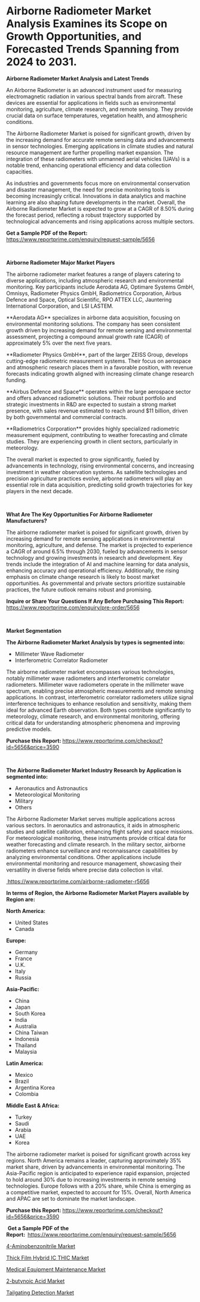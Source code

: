 <p><h1>Airborne Radiometer Market Analysis Examines its Scope on Growth Opportunities, and Forecasted Trends Spanning from 2024 to 2031.</h1></p><p><strong>Airborne Radiometer Market Analysis and Latest Trends</strong></p>
<p><p>An Airborne Radiometer is an advanced instrument used for measuring electromagnetic radiation in various spectral bands from aircraft. These devices are essential for applications in fields such as environmental monitoring, agriculture, climate research, and remote sensing. They provide crucial data on surface temperatures, vegetation health, and atmospheric conditions.</p><p>The Airborne Radiometer Market is poised for significant growth, driven by the increasing demand for accurate remote sensing data and advancements in sensor technologies. Emerging applications in climate studies and natural resource management are further propelling market expansion. The integration of these radiometers with unmanned aerial vehicles (UAVs) is a notable trend, enhancing operational efficiency and data collection capacities.</p><p>As industries and governments focus more on environmental conservation and disaster management, the need for precise monitoring tools is becoming increasingly critical. Innovations in data analytics and machine learning are also shaping future developments in the market. Overall, the Airborne Radiometer Market is expected to grow at a CAGR of 8.50% during the forecast period, reflecting a robust trajectory supported by technological advancements and rising applications across multiple sectors.</p></p>
<p><strong>Get a Sample PDF of the Report:&nbsp;</strong> <a href="https://www.reportprime.com/enquiry/request-sample/5656">https://www.reportprime.com/enquiry/request-sample/5656</a></p>
<p>&nbsp;</p>
<p><strong>Airborne Radiometer Major Market Players</strong></p>
<p><p>The airborne radiometer market features a range of players catering to diverse applications, including atmospheric research and environmental monitoring. Key participants include Aerodata AG, Optimare Systems GmbH, Omnisys, Radiometer Physics GmbH, Radiometrics Corporation, Airbus Defence and Space, Optical Scientific, RPO ATTEX LLC, Jauntering International Corporation, and LSI LASTEM.</p><p>**Aerodata AG** specializes in airborne data acquisition, focusing on environmental monitoring solutions. The company has seen consistent growth driven by increasing demand for remote sensing and environmental assessment, projecting a compound annual growth rate (CAGR) of approximately 5% over the next five years.</p><p>**Radiometer Physics GmbH**, part of the larger ZEISS Group, develops cutting-edge radiometric measurement systems. Their focus on aerospace and atmospheric research places them in a favorable position, with revenue forecasts indicating growth aligned with increasing climate change research funding.</p><p>**Airbus Defence and Space** operates within the large aerospace sector and offers advanced radiometric solutions. Their robust portfolio and strategic investments in R&D are expected to sustain a strong market presence, with sales revenue estimated to reach around $11 billion, driven by both governmental and commercial contracts.</p><p>**Radiometrics Corporation** provides highly specialized radiometric measurement equipment, contributing to weather forecasting and climate studies. They are experiencing growth in client sectors, particularly in meteorology.</p><p>The overall market is expected to grow significantly, fueled by advancements in technology, rising environmental concerns, and increasing investment in weather observation systems. As satellite technologies and precision agriculture practices evolve, airborne radiometers will play an essential role in data acquisition, predicting solid growth trajectories for key players in the next decade.</p></p>
<p>&nbsp;</p>
<p><strong>What Are The Key Opportunities For Airborne Radiometer Manufacturers?</strong></p>
<p><p>The airborne radiometer market is poised for significant growth, driven by increasing demand for remote sensing applications in environmental monitoring, agriculture, and defense. The market is projected to experience a CAGR of around 6.5% through 2030, fueled by advancements in sensor technology and growing investments in research and development. Key trends include the integration of AI and machine learning for data analysis, enhancing accuracy and operational efficiency. Additionally, the rising emphasis on climate change research is likely to boost market opportunities. As governmental and private sectors prioritize sustainable practices, the future outlook remains robust and promising.</p></p>
<p><strong>Inquire or Share Your Questions If Any Before Purchasing This Report:</strong> <a href="https://www.reportprime.com/enquiry/pre-order/5656">https://www.reportprime.com/enquiry/pre-order/5656</a></p>
<p>&nbsp;</p>
<p><strong>Market Segmentation</strong></p>
<p><strong>The Airborne Radiometer Market Analysis by types is segmented into:</strong></p>
<p><ul><li>Millimeter Wave Radiometer</li><li>Interferometric Correlator Radiometer</li></ul></p>
<p><p>The airborne radiometer market encompasses various technologies, notably millimeter wave radiometers and interferometric correlator radiometers. Millimeter wave radiometers operate in the millimeter wave spectrum, enabling precise atmospheric measurements and remote sensing applications. In contrast, interferometric correlator radiometers utilize signal interference techniques to enhance resolution and sensitivity, making them ideal for advanced Earth observation. Both types contribute significantly to meteorology, climate research, and environmental monitoring, offering critical data for understanding atmospheric phenomena and improving predictive models.</p></p>
<p><strong>Purchase this Report:&nbsp;</strong><a href="https://www.reportprime.com/checkout?id=5656&price=3590">https://www.reportprime.com/checkout?id=5656&price=3590</a></p>
<p>&nbsp;</p>
<p><strong>The Airborne Radiometer Market Industry Research by Application is segmented into:</strong></p>
<p><ul><li>Aeronautics and Astronautics</li><li>Meteorological Monitoring</li><li>Military</li><li>Others</li></ul></p>
<p><p>The Airborne Radiometer Market serves multiple applications across various sectors. In aeronautics and astronautics, it aids in atmospheric studies and satellite calibration, enhancing flight safety and space missions. For meteorological monitoring, these instruments provide critical data for weather forecasting and climate research. In the military sector, airborne radiometers enhance surveillance and reconnaissance capabilities by analyzing environmental conditions. Other applications include environmental monitoring and resource management, showcasing their versatility in diverse fields where precise data collection is vital.</p></p>
<p><a href="https://www.reportprime.com/airborne-radiometer-r5656">&nbsp;https://www.reportprime.com/airborne-radiometer-r5656</a></p>
<p><strong>In terms of Region, the Airborne Radiometer Market Players available by Region are:</strong></p>
<p>
    <p> <strong> North America: </strong>
        <ul>
            <li>United States</li>
            <li>Canada</li>
        </ul>
        </p> 
    <p> <strong> Europe: </strong>
        <ul>
            <li>Germany</li>
            <li>France</li>
            <li>U.K.</li>
            <li>Italy</li>
            <li>Russia</li>
        </ul>
        </p> 
    <p> <strong> Asia-Pacific: </strong>
        <ul>
            <li>China</li>
            <li>Japan</li>
            <li>South Korea</li>
            <li>India</li>
            <li>Australia</li>
            <li>China Taiwan</li>
            <li>Indonesia</li>
            <li>Thailand</li>
            <li>Malaysia</li>
        </ul>
        </p> 
    <p> <strong> Latin America: </strong>
        <ul>
            <li>Mexico</li>
            <li>Brazil</li>
            <li>Argentina Korea</li>
            <li>Colombia</li>
        </ul>
        </p> 
    <p> <strong> Middle East & Africa: </strong>
        <ul>
            <li>Turkey</li>
            <li>Saudi</li>
            <li>Arabia</li>
            <li>UAE</li>
            <li>Korea</li>
        </ul>
    </p>
    </p>
<p><p>The airborne radiometer market is poised for significant growth across key regions. North America remains a leader, capturing approximately 35% market share, driven by advancements in environmental monitoring. The Asia-Pacific region is anticipated to experience rapid expansion, projected to hold around 30% due to increasing investments in remote sensing technologies. Europe follows with a 20% share, while China is emerging as a competitive market, expected to account for 15%. Overall, North America and APAC are set to dominate the market landscape.</p></p>
<p><strong>Purchase this Report: </strong><a href="https://www.reportprime.com/checkout?id=5656&price=3590">https://www.reportprime.com/checkout?id=5656&price=3590</a></p>
<p>&nbsp;<strong>Get a Sample PDF of the Report:&nbsp;&nbsp;</strong><a href="https://www.reportprime.com/enquiry/request-sample/5656">https://www.reportprime.com/enquiry/request-sample/5656</a></p>
<p><strong></strong></p>
<p><p><a href="https://issuu.com/reportprime-2/docs/4-aminobenzonitrile-market-size-203_43c10dcc84f07a">4-Aminobenzonitrile Market</a></p><p><a href="https://github.com/dfs4ff/Market-Research-Report-List-1/blob/main/thick-film-hybrid-ic-thic-market.md">Thick Film Hybrid IC THIC Market</a></p><p><a href="https://www.linkedin.com/pulse/global-medical-equipment-maintenance-industry-research-report-bv0bf?trackingId=k9BmF%2FObRP%2BZWBxwyhskCg%3D%3D">Medical Equipment Maintenance Market</a></p><p><a href="https://issuu.com/reportprime-2/docs/2-butynoic-acid-market-size-2030.pp_39306713ab8291">2-butynoic Acid Market</a></p><p><a href="https://www.linkedin.com/pulse/future-ready-strategic-insights-global-tailgating-detection-ybuuf?trackingId=hZ7xzEc%2FQGieTR7SrnbCQA%3D%3D">Tailgating Detection Market</a></p></p>